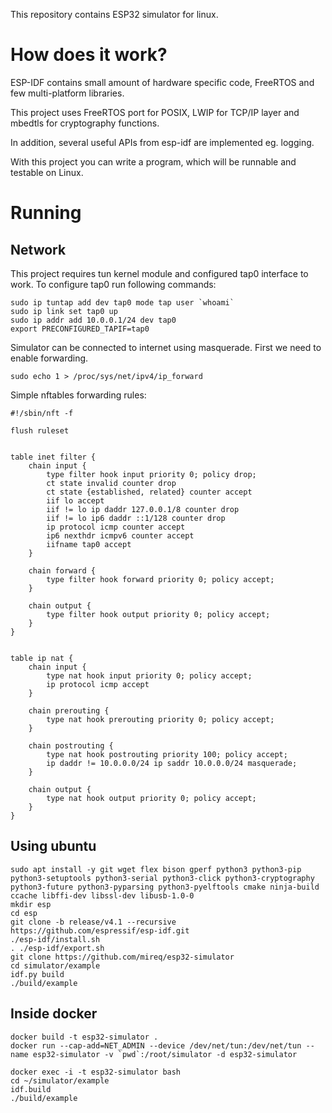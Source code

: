 This repository contains ESP32 simulator for linux.

# How does it work?

ESP-IDF contains small amount of hardware specific code, FreeRTOS and few
multi-platform libraries.

This project uses FreeRTOS port for POSIX, LWIP for TCP/IP layer and mbedtls for
cryptography functions.

In addition, several useful APIs from esp-idf are implemented eg. logging.

With this project you can write a program, which will be runnable and testable
on Linux.

# Running

## Network

This project requires tun kernel module and configured tap0 interface to work.
To configure tap0 run following commands:

```
sudo ip tuntap add dev tap0 mode tap user `whoami`
sudo ip link set tap0 up
sudo ip addr add 10.0.0.1/24 dev tap0
export PRECONFIGURED_TAPIF=tap0
```

Simulator can be connected to internet using masquerade. First we need to enable
forwarding.

```
sudo echo 1 > /proc/sys/net/ipv4/ip_forward
```

Simple nftables forwarding rules:

```
#!/sbin/nft -f

flush ruleset


table inet filter {
	chain input {
		type filter hook input priority 0; policy drop;
		ct state invalid counter drop
		ct state {established, related} counter accept
		iif lo accept
		iif != lo ip daddr 127.0.0.1/8 counter drop
		iif != lo ip6 daddr ::1/128 counter drop
		ip protocol icmp counter accept
		ip6 nexthdr icmpv6 counter accept
		iifname tap0 accept
	}

	chain forward {
		type filter hook forward priority 0; policy accept;
	}

	chain output {
		type filter hook output priority 0; policy accept;
	}
}


table ip nat {
	chain input {
		type nat hook input priority 0; policy accept;
		ip protocol icmp accept
	}

	chain prerouting {
		type nat hook prerouting priority 0; policy accept;
	}

	chain postrouting {
		type nat hook postrouting priority 100; policy accept;
		ip daddr != 10.0.0.0/24 ip saddr 10.0.0.0/24 masquerade;
	}

	chain output {
		type nat hook output priority 0; policy accept;
	}
}
```

## Using ubuntu

```
sudo apt install -y git wget flex bison gperf python3 python3-pip python3-setuptools python3-serial python3-click python3-cryptography python3-future python3-pyparsing python3-pyelftools cmake ninja-build ccache libffi-dev libssl-dev libusb-1.0-0
mkdir esp
cd esp
git clone -b release/v4.1 --recursive https://github.com/espressif/esp-idf.git
./esp-idf/install.sh
. ./esp-idf/export.sh
git clone https://github.com/mireq/esp32-simulator
cd simulator/example
idf.py build
./build/example
```

## Inside docker

```
docker build -t esp32-simulator .
docker run --cap-add=NET_ADMIN --device /dev/net/tun:/dev/net/tun --name esp32-simulator -v `pwd`:/root/simulator -d esp32-simulator

docker exec -i -t esp32-simulator bash
cd ~/simulator/example
idf.build
./build/example
```
